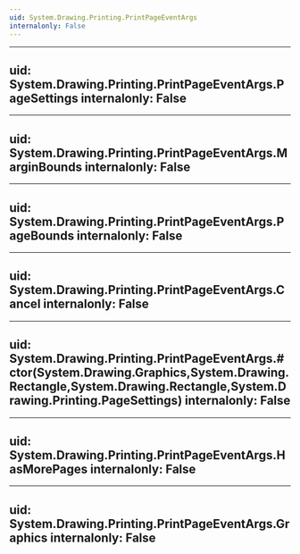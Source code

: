 ```yaml
---
uid: System.Drawing.Printing.PrintPageEventArgs
internalonly: False
---
```


---
uid: System.Drawing.Printing.PrintPageEventArgs.PageSettings
internalonly: False
---

---
uid: System.Drawing.Printing.PrintPageEventArgs.MarginBounds
internalonly: False
---

---
uid: System.Drawing.Printing.PrintPageEventArgs.PageBounds
internalonly: False
---

---
uid: System.Drawing.Printing.PrintPageEventArgs.Cancel
internalonly: False
---

---
uid: System.Drawing.Printing.PrintPageEventArgs.#ctor(System.Drawing.Graphics,System.Drawing.Rectangle,System.Drawing.Rectangle,System.Drawing.Printing.PageSettings)
internalonly: False
---

---
uid: System.Drawing.Printing.PrintPageEventArgs.HasMorePages
internalonly: False
---

---
uid: System.Drawing.Printing.PrintPageEventArgs.Graphics
internalonly: False
---
